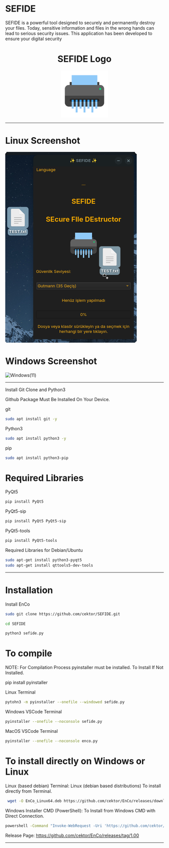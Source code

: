 # SEFIDE
SEFIDE is a powerful tool designed to securely and permanently destroy your files. Today, sensitive information and files in the wrong hands can lead to serious security issues. This application has been developed to ensure your digital security

<h1 align="center">SEFIDE Logo</h1>

<p align="center">
  <img src="sefidelo.png" alt="SEFIDE Logo" width="150" height="150">
</p>


----------------------

# Linux Screenshot
![Linux(pardus)](screenshot/sefide_linux.png)  

# Windows Screenshot
![Windows(11)](ScreenShot/enco_windows.png) 

--------------------
Install Git Clone and Python3

Github Package Must Be Installed On Your Device.

git
```bash
sudo apt install git -y
```

Python3
```bash
sudo apt install python3 -y 

```

pip
```bash
sudo apt install python3-pip

```

# Required Libraries

PyQt5
```bash
pip install PyQt5
```
PyQt5-sip
```bash
pip install PyQt5 PyQt5-sip
```

PyQt5-tools
```bash
pip install PyQt5-tools
```

Required Libraries for Debian/Ubuntu
```bash
sudo apt-get install python3-pyqt5
sudo apt-get install qttools5-dev-tools
```
----------------------------------


# Installation
Install EnCo

```bash
sudo git clone https://github.com/cektor/SEFIDE.git
```
```bash
cd SEFIDE
```

```bash
python3 sefide.py

```

# To compile

NOTE: For Compilation Process pyinstaller must be installed. To Install If Not Installed.

pip install pyinstaller 

Linux Terminal 
```bash
pytohn3 -m pyinstaller --onefile --windowed sefide.py
```

Windows VSCode Terminal 
```bash
pyinstaller --onefile --noconsole sefide.py
```

MacOS VSCode Terminal 
```bash
pyinstaller --onefile --noconsole enco.py
```

# To install directly on Windows or Linux





Linux (based debian) Terminal: Linux (debian based distributions) To install directly from Terminal.
```bash
 wget -O EnCo_Linux64.deb https://github.com/cektor/EnCo/releases/download/1.00/Setup_Linux64.deb && sudo apt install ./EnCo_Linux64.deb && sudo apt-get install -f
```

Windows Installer CMD (PowerShell): To Install from Windows CMD with Direct Connection.
```bash
powershell -Command "Invoke-WebRequest -Uri 'https://github.com/cektor/EnCo/releases/download/1.00/Setup_Win64.exe' -OutFile 'Setup_Win64.exe'" && start /wait Setup_Win64.exe
```

Release Page: https://github.com/cektor/EnCo/releases/tag/1.00

----------------------------------
